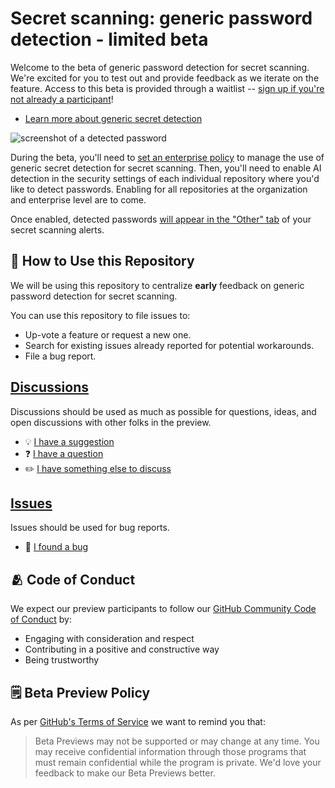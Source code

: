 # Secret scanning: generic password detection - limited beta

Welcome to the beta of generic password detection for secret scanning. We're excited for you to test out and provide feedback as we iterate on the feature. Access to this beta is provided through a waitlist -- [sign up if you're not already a participant](https://github.com/features/preview/security)!  

* [Learn more about generic secret detection](https://docs.github.com/en/code-security/secret-scanning/about-the-detection-of-generic-secrets-with-secret-scanning)

![screenshot of a detected password](https://github.com/courtneycl/cocotests-protected/assets/3474250/a48cf707-fd5e-46c8-b273-b2746ebf6861)

During the beta, you'll need to [set an enterprise policy](https://docs.github.com/en/enterprise-cloud@latest/admin/policies/enforcing-policies-for-your-enterprise/enforcing-policies-for-code-security-and-analysis-for-your-enterprise#enforcing-a-policy-to-manage-the-use-of-generic-secret-detection-for-secret-scanning-in-your-enterprises-repositories) to manage the use of generic secret detection for secret scanning. Then, you'll need to enable AI detection in the security settings of each individual repository where you'd like to detect passwords. Enabling for all repositories at the organization and enterprise level are to come. 

Once enabled, detected passwords [will appear in the "Other" tab](https://docs.github.com/en/enterprise-cloud@latest/code-security/secret-scanning/managing-alerts-from-secret-scanning#viewing-alerts-for-generic-secrets-detected-using-ai) of your secret scanning alerts. 

## 🔗 How to Use this Repository

We will be using this repository to centralize **early** feedback on generic password detection for secret scanning.

You can use this repository to file issues to:
- Up-vote a feature or request a new one.
- Search for existing issues already reported for potential workarounds.
- File a bug report.

## **[Discussions](https://github.com/github-early-access/secret-scanning-password-detection/discussions)** 

Discussions should be used as much as possible for questions, ideas, and open discussions with other folks in the preview. <!-- Change out repo name in discussions link -->

- 💡 [I have a suggestion](https://github.com/github-early-access/secret-scanning-password-detection/discussions/categories/ideas)
- ❓ [I have a question](https://github.com/github-early-access/secret-scanning-password-detection/discussions/categories/q-a)
- ✏️ [I have something else to discuss](https://github.com/github-early-access/secret-scanning-password-detection/discussions/categories/general)

## **[Issues](https://github.com/github-early-access/secret-scanning-password-detection/issues)**

Issues should be used for bug reports. <!-- Change out repo name in issues link -->

- 🐞 [I found a bug](https://github.com/github-early-access/secret-scanning-password-detection/issues/new?assignees=&labels=bug&template=bug-template.yml)



## 🫂 Code of Conduct

We expect our preview participants to follow our [GitHub Community Code of Conduct](https://docs.github.com/en/site-policy/github-terms/github-community-code-of-conduct) by:

- Engaging with consideration and respect
- Contributing in a positive and constructive way
- Being trustworthy

## 🗒️ Beta Preview Policy

As per [GitHub's Terms of Service](https://docs.github.com/en/github/site-policy/github-terms-of-service#j-beta-previews) we want to remind you that:

> Beta Previews may not be supported or may change at any time. You may receive confidential information through those programs that must remain confidential while the program is private. We'd love your feedback to make our Beta Previews better.



